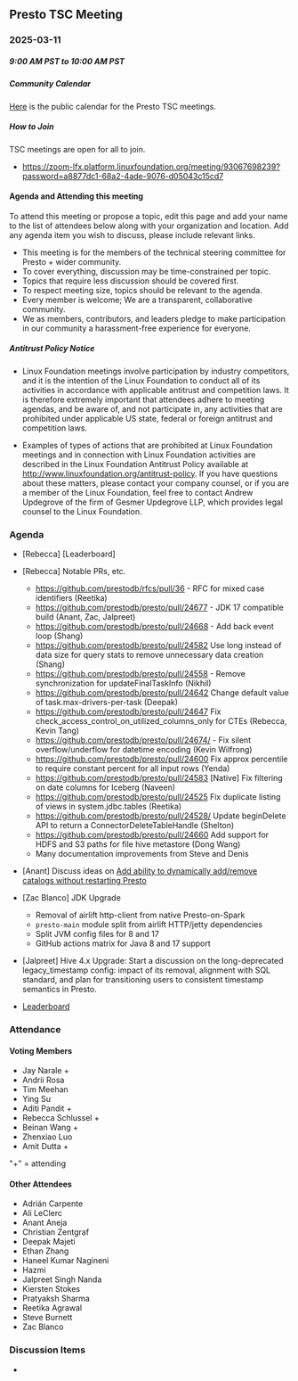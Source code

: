 ## Presto TSC Meeting

### 2025-03-11
##### 9:00 AM PST to 10:00 AM PST

##### Community Calendar

[Here](https://calendar.google.com/calendar/embed?src=linuxfoundation.org_vrjlva5b0u73ps75fvnv5sasi4%40group.calendar.google.com&ctz=America%2FChicago) is the public calendar for the Presto TSC meetings.

##### How to Join

TSC meetings are open for all to join.

* https://zoom-lfx.platform.linuxfoundation.org/meeting/93067698239?password=a8877dc1-68a2-4ade-9076-d05043c15cd7

#### Agenda and Attending this meeting

To attend this meeting or propose a topic, edit this page and add your name to the list of attendees below along with your organization and location. Add any agenda item you wish to discuss, please include relevant links.

* This meeting is for the members of the technical steering committee for Presto + wider community.
* To cover everything, discussion may be time-constrained per topic.
* Topics that require less discussion should be covered first.
* To respect meeting size, topics should be relevant to the agenda.
* Every member is welcome; We are a transparent, collaborative community.
* We as members, contributors, and leaders pledge to make participation in our community a harassment-free experience for everyone.

##### Antitrust Policy Notice

* Linux Foundation meetings involve participation by industry competitors, and it is the intention of the Linux Foundation to conduct all of its activities in accordance with applicable antitrust and competition laws. It is therefore extremely important that attendees adhere to meeting agendas, and be aware of, and not participate in, any activities that are prohibited under applicable US state, federal or foreign antitrust and competition laws.

* Examples of types of actions that are prohibited at Linux Foundation meetings and in connection with Linux Foundation activities are described in the Linux Foundation Antitrust Policy available at http://www.linuxfoundation.org/antitrust-policy. If you have questions about these matters, please contact your company counsel, or if you are a member of the Linux Foundation, feel free to contact Andrew Updegrove of the firm of Gesmer Updegrove LLP, which provides legal counsel to the Linux Foundation.

### Agenda

* [Rebecca] [Leaderboard]
* [Rebecca] Notable PRs, etc.
  * https://github.com/prestodb/rfcs/pull/36 - RFC for mixed case identifiers (Reetika)
  * https://github.com/prestodb/presto/pull/24677 - JDK 17 compatible build (Anant, Zac, Jalpreet)
  * https://github.com/prestodb/presto/pull/24668 - Add back event loop (Shang)
  * https://github.com/prestodb/presto/pull/24582 Use long instead of data size for query stats to remove unnecessary data creation (Shang)
  * https://github.com/prestodb/presto/pull/24558 - Remove synchronization for updateFinalTaskInfo (Nikhil)
  * https://github.com/prestodb/presto/pull/24642 Change default value of task.max-drivers-per-task (Deepak)
  * https://github.com/prestodb/presto/pull/24647 Fix check_access_control_on_utilized_columns_only for CTEs (Rebecca, Kevin Tang)
  * https://github.com/prestodb/presto/pull/24674/ - Fix silent overflow/underflow for datetime encoding (Kevin Wilfrong)
  * https://github.com/prestodb/presto/pull/24600 Fix approx percentile to require constant percent for all input rows (Yenda)
  * https://github.com/prestodb/presto/pull/24583 [Native] Fix filtering  on date columns for Iceberg (Naveen)
  * https://github.com/prestodb/presto/pull/24525 Fix duplicate listing of views in system.jdbc.tables (Reetika)
  * https://github.com/prestodb/presto/pull/24528/ Update beginDelete API to return a ConnectorDeleteTableHandle (Shelton)
  * https://github.com/prestodb/presto/pull/24660 Add support for HDFS and S3 paths for file hive metastore (Dong Wang)
  *  Many documentation improvements from Steve and Denis
* [Anant] Discuss ideas on [Add ability to dynamically add/remove catalogs without restarting Presto](https://github.com/prestodb/presto/pull/24587)
* [Zac Blanco] JDK Upgrade
  * Removal of airlift http-client from native Presto-on-Spark
  * `presto-main` module split from airlift HTTP/jetty dependencies
  * Split JVM config files for 8 and 17
  * GitHub actions matrix for Java 8 and 17 support
* [Jalpreet] Hive 4.x Upgrade: Start a discussion on the long-deprecated legacy_timestamp config: impact of its removal, alignment with SQL standard, and plan for transitioning users to consistent timestamp semantics in Presto.

* [Leaderboard](https://github.com/prestodb/tsc/tree/master/meetings/files/2025-03-11)

### Attendance


#### Voting Members

* Jay Narale +
* Andrii Rosa
* Tim Meehan
* Ying Su
* Aditi Pandit +
* Rebecca Schlussel +
* Beinan Wang +
* Zhenxiao Luo
* Amit Dutta +

"+" = attending


#### Other Attendees

* Adrián Carpente
* Ali LeClerc
* Anant Aneja
* Christian Zentgraf
* Deepak Majeti
* Ethan Zhang
* Haneel Kumar Nagineni
* Hazmi
* Jalpreet Singh Nanda
* Kiersten Stokes
* Pratyaksh Sharma
* Reetika Agrawal
* Steve Burnett
* Zac Blanco



### Discussion Items

- 
